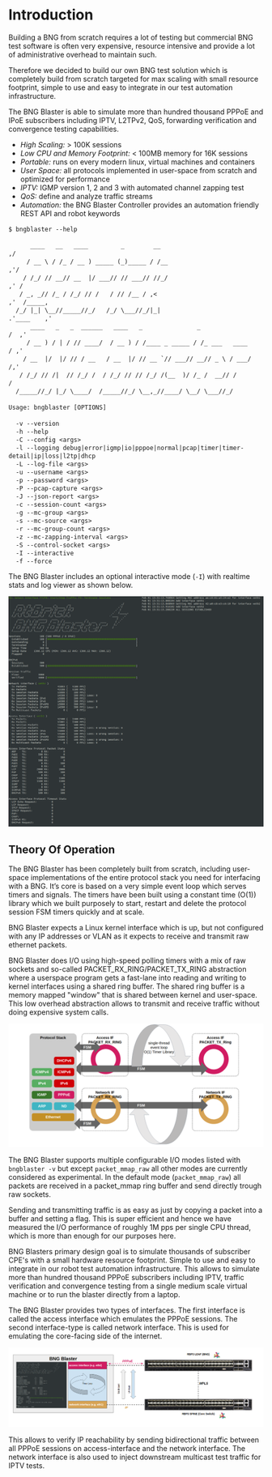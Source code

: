 # Introduction

Building a BNG from scratch requires a lot of testing but commercial BNG test software 
is often very expensive, resource intensive and provide a lot of administrative overhead 
to maintain such. 

Therefore we decided to build our own BNG test solution which is completely build from scratch 
targeted for max scaling with small resource footprint, simple to use and easy to integrate in 
our test automation infrastructure. 

The BNG Blaster is able to simulate more than hundred thousand PPPoE and IPoE subscribers including 
IPTV, L2TPv2, QoS, forwarding verification and convergence testing capabilities.

* *High Scaling:* > 100K sessions
* *Low CPU and Memory Footprint:* < 100MB memory for 16K sessions
* *Portable:* runs on every modern linux, virtual machines and containers
* *User Space:* all protocols implemented in user-space from scratch and optimized for performance
* *IPTV:* IGMP version 1, 2 and 3 with automated channel zapping test
* *QoS:* define and analyze traffic streams
* *Automation:* the BNG Blaster Controller provides an automation friendly REST API and robot keywords

```
$ bngblaster --help

      ____   __   ____         _        __                                  ,/
     / __ \ / /_ / __ ) _____ (_)_____ / /__                              ,'/
    / /_/ // __// __  |/ ___// // ___// //_/                            ,' /
   / _, _// /_ / /_/ // /   / // /__ / ,<                             ,'  /_____,    
  /_/ |_| \__//_____//_/   /_/ \___//_/|_|                          .'____    ,'   
      ____   _   _  ______   ____   _               _                    /  ,'
     / __ ) / | / // ____/  / __ ) / /____ _ _____ / /_ ___   ____      / ,'
    / __  |/  |/ // / __   / __  |/ // __ `// ___// __// _ \ / ___/    /,'
   / /_/ // /|  // /_/ /  / /_/ // // /_/ /(__  )/ /_ /  __// /       / 
  /_____//_/ |_/ \____/  /_____//_/ \__,_//____/ \__/ \___//_/

Usage: bngblaster [OPTIONS]

  -v --version
  -h --help
  -C --config <args>
  -l --logging debug|error|igmp|io|pppoe|normal|pcap|timer|timer-detail|ip|loss|l2tp|dhcp
  -L --log-file <args>
  -u --username <args>
  -p --password <args>
  -P --pcap-capture <args>
  -J --json-report <args>
  -c --session-count <args>
  -g --mc-group <args>
  -s --mc-source <args>
  -r --mc-group-count <args>
  -z --mc-zapping-interval <args>
  -S --control-socket <args>
  -I --interactive
  -f --force
```

The BNG Blaster includes an optional interactive mode (`-I`) with realtime stats and 
log viewer as shown below.

![BNG Blaster Interactive](images/bbl_interactive.png)

## Theory Of Operation

The BNG Blaster has been completely built from scratch, including user-space implementations of the entire protocol 
stack you need for interfacing with a BNG. It’s core is based on a very simple event loop which serves timers and signals. 
The timers have been built using a constant time (O(1)) library which we built purposely to start, restart and delete the 
protocol session FSM timers quickly and at scale.

BNG Blaster expects a Linux kernel interface which is up, but not configured with any IP addresses or VLAN as it expects to 
receive and transmit raw ethernet packets.

BNG Blaster does I/O using high-speed polling timers with a mix of raw sockets and so-called PACKET_RX_RING/PACKET_TX_RING 
abstraction where a userspace program gets a fast-lane into reading and writing to kernel interfaces using a shared ring buffer. 
The shared ring buffer is a memory mapped "window" that is shared between kernel and user-space. This low overhead abstraction 
allows to transmit and receive traffic without doing expensive system calls. 

![BNG Blaster Architecture](images/bbl_arch.png)

The BNG Blaster supports multiple configurable I/O modes listed with `bngblaster -v` but except `packet_mmap_raw` all other modes 
are currently considered as experimental. In the default mode (`packet_mmap_raw`) all packets are received in a packet_mmap ring
buffer and send directly trough raw sockets. 

Sending and transmitting traffic is as easy as just by copying a packet into a buffer and setting a flag. This is super 
efficient and hence we have measured the I/O performance of roughly 1M pps per single CPU thread, which is more than enough for 
our purposes here.

BNG Blasters primary design goal is to simulate thousands of subscriber CPE's with a small hardware resource footprint. Simple 
to use and easy to integrate in our robot test automation infrastructure. This allows to simulate more than hundred thousand 
PPPoE subscribers including IPTV, traffic verification and convergence testing from a single medium scale virtual machine or to 
run the blaster directly from a laptop. 

The BNG Blaster provides two types of interfaces. The first interface is called the access interface which emulates the PPPoE 
sessions. The second interface-type is called network interface. This is used for emulating the core-facing side of the 
internet.

![BNG Blaster Interfaces](images/bbl_interfaces.png)

This allows to verify IP reachability by sending bidirectional traffic between all PPPoE sessions on access-interface and the 
network interface. The network interface is also used to inject downstream multicast test traffic for IPTV tests. 
